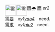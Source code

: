 

<img id=需 alt=需 height=36 src=https://f.2cn.cn/hanzi/svg/9700.svg
align=top><img id=需 alt=需 height=36 src=https://f.2cn.cn/a/zi-svg/9700swjz16359.svg
align=top>[雨]()🌧 [而]() _er2_   
需[要]()　_xy1[yao4]()_　need.   
需[求]()　_xy1[qiu2]()_　need.   


